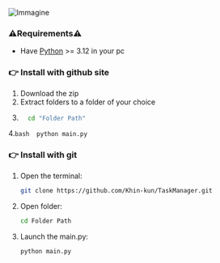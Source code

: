 ![Immagine](https://cdn.discordapp.com/attachments/827108551117635605/1224398698432168007/image.png?ex=661d5925&is=660ae425&hm=31a210559e2ec2144e7d2db5eef1d64f610222cef45d7dc37ef22f4af01137cc&)
### ⚠️Requirements⚠️ <br>
  - Have [Python](https://www.python.org/downloads/) >= 3.12 in your pc

### 👉 Install with github site
1. Download the zip
2. Extract folders to a folder of your choice
3. ```bash
     cd "Folder Path"
   ```
4.```bash 
    python main.py
    ```

### 👉 Install with git

1. Open the terminal:
    ```bash
    git clone https://github.com/Khin-kun/TaskManager.git
    ```

3. Open folder:
    ```bash
   cd Folder Path
     ```

5. Launch the main.py:
    ```bash
   python main.py
    ```
